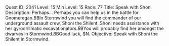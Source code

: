 Quest ID: 2041
Level: 15
Min Level: 15
Race: 77
Title: Speak with Shoni
Description: Perhaps... Perhaps you can help us in the battle for Gnomeregan.$B$BIn Stormwind you will find the commander of our underground assault crew, Shoni the Shilent. Shoni needs assistance with her gyrodrillmatic excavationators.$B$BYou will probably find her amongst the dwarves in Stormwind.$B$BGood luck, $N. 
Objective: Speak with Shoni the Shilent in Stormwind.
